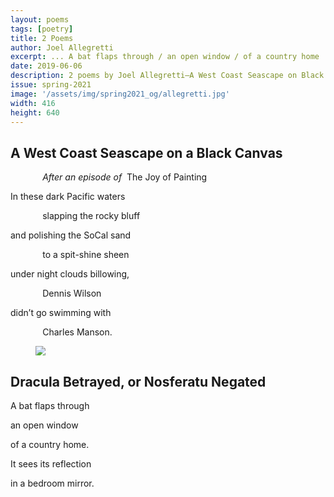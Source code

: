 ```yaml
---
layout: poems
tags: [poetry]
title: 2 Poems
author: Joel Allegretti
excerpt: ... A bat flaps through / an open window / of a country home ...
date: 2019-06-06
description: 2 poems by Joel Allegretti—A West Coast Seascape on Black Canvas; Dracula Betrayed, or Nosferatu Negated
issue: spring-2021
image: '/assets/img/spring2021_og/allegretti.jpg'
width: 416
height: 640
---
```


## A West Coast Seascape on a Black Canvas
<div class="stanza">
<p class="poemline">&nbsp;&nbsp;&nbsp;&nbsp;&nbsp;&nbsp;&nbsp;&nbsp;&nbsp;&nbsp;&nbsp;&nbsp;&nbsp;<em>After an episode of &nbsp;</em>The Joy of Painting<em></em></p>
</div>
<div class="stanza">
<p class="poemline">In these dark Pacific waters</p>
<p class="poemline">&nbsp;&nbsp;&nbsp;&nbsp;&nbsp;&nbsp;&nbsp;&nbsp;&nbsp;&nbsp;&nbsp;&nbsp;&nbsp;slapping the rocky bluff</p>
<p class="poemline">and polishing the SoCal sand</p>
<p class="poemline">&nbsp;&nbsp;&nbsp;&nbsp;&nbsp;&nbsp;&nbsp;&nbsp;&nbsp;&nbsp;&nbsp;&nbsp;&nbsp;to a spit-shine sheen</p>
<p class="poemline">under night clouds billowing,</p>
<p class="poemline">&nbsp;&nbsp;&nbsp;&nbsp;&nbsp;&nbsp;&nbsp;&nbsp;&nbsp;&nbsp;&nbsp;&nbsp;&nbsp;Dennis Wilson</p>
<p class="poemline">didn’t go swimming with</p>
<p class="poemline">&nbsp;&nbsp;&nbsp;&nbsp;&nbsp;&nbsp;&nbsp;&nbsp;&nbsp;&nbsp;&nbsp;&nbsp;&nbsp;Charles Manson.</p>
</div>

<figure class="my-5 py-3">
  <img src="{{ '/assets/img/seperator.png' | prepend: site.baseurl }}" class="d-block" style="max-height:15px;" />
</figure>

## Dracula Betrayed, or Nosferatu Negated
<div class="stanza">
<p class="poemline">A bat flaps through</p>
<p class="poemline">an open window</p>
<p class="poemline">of a country home.</p>
</div>
<div class="stanza">
<p class="poemline">It sees its reflection</p>
<p class="poemline">in a bedroom mirror.</p>
</div>
